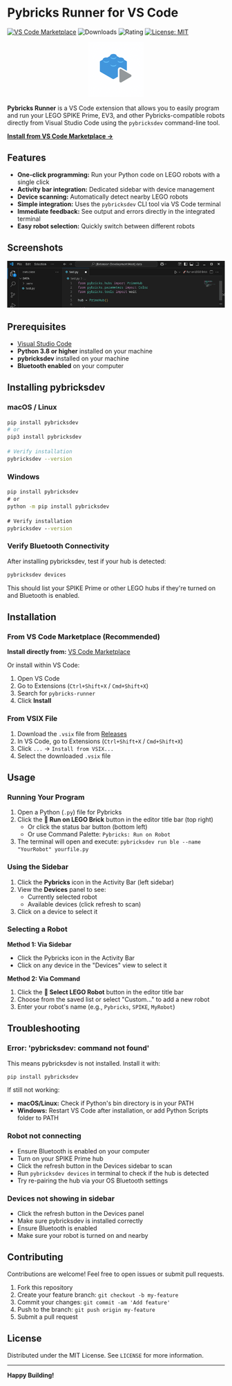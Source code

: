 # Pybricks Runner for VS Code

[![VS Code Marketplace](https://img.shields.io/visual-studio-marketplace/v/AnandSingh.pybricks-runner)](https://marketplace.visualstudio.com/items?itemName=AnandSingh.pybricks-runner)
![Downloads](https://img.shields.io/visual-studio-marketplace/d/AnandSingh.pybricks-runner)
![Rating](https://img.shields.io/visual-studio-marketplace/r/AnandSingh.pybricks-runner)
[![License: MIT](https://img.shields.io/badge/License-MIT-yellow.svg)](https://opensource.org/licenses/MIT)

<p align="center">
  <img src="pybricks-runner-icon.png" alt="Pybricks Runner Logo" width="128"/>
</p>

**Pybricks Runner** is a VS Code extension that allows you to easily program and run your LEGO SPIKE Prime, EV3, and other Pybricks-compatible robots directly from Visual Studio Code using the `pybricksdev` command-line tool.

**[Install from VS Code Marketplace →](https://marketplace.visualstudio.com/items?itemName=AnandSingh.pybricks-runner)**

## Features

- **One-click programming:** Run your Python code on LEGO robots with a single click
- **Activity bar integration:** Dedicated sidebar with device management
- **Device scanning:** Automatically detect nearby LEGO robots
- **Simple integration:** Uses the `pybricksdev` CLI tool via VS Code terminal
- **Immediate feedback:** See output and errors directly in the integrated terminal
- **Easy robot selection:** Quickly switch between different robots

## Screenshots

![screenshot showing the icon on the right activity bar](assets/screenshot.png)

## Prerequisites

- [Visual Studio Code](https://code.visualstudio.com/)
- **Python 3.8 or higher** installed on your machine
- **pybricksdev** installed on your machine
- **Bluetooth enabled** on your computer

## Installing pybricksdev

### macOS / Linux

```bash
pip install pybricksdev
# or
pip3 install pybricksdev

# Verify installation
pybricksdev --version
```

### Windows

```cmd
pip install pybricksdev
# or
python -m pip install pybricksdev

# Verify installation
pybricksdev --version
```

### Verify Bluetooth Connectivity

After installing pybricksdev, test if your hub is detected:

```bash
pybricksdev devices
```

This should list your SPIKE Prime or other LEGO hubs if they're turned on and Bluetooth is enabled.

## Installation

### From VS Code Marketplace (Recommended)

**Install directly from:** [VS Code Marketplace](https://marketplace.visualstudio.com/items?itemName=AnandSingh.pybricks-runner)

Or install within VS Code:

1. Open VS Code
2. Go to Extensions (`Ctrl+Shift+X` / `Cmd+Shift+X`)
3. Search for `pybricks-runner`
4. Click **Install**

### From VSIX File

1. Download the `.vsix` file from [Releases](https://github.com/AnandSingh/pybricks-runner-vscode/releases)
2. In VS Code, go to Extensions (`Ctrl+Shift+X` / `Cmd+Shift+X`)
3. Click `...` → `Install from VSIX...`
4. Select the downloaded `.vsix` file

## Usage

### Running Your Program

1. Open a Python (`.py`) file for Pybricks
2. Click the **🚀 Run on LEGO Brick** button in the editor title bar (top right)
   - Or click the status bar button (bottom left)
   - Or use Command Palette: `Pybricks: Run on Robot`
3. The terminal will open and execute: `pybricksdev run ble --name "YourRobot" yourfile.py`

### Using the Sidebar

1. Click the **Pybricks** icon in the Activity Bar (left sidebar)
2. View the **Devices** panel to see:
   - Currently selected robot
   - Available devices (click refresh to scan)
3. Click on a device to select it

### Selecting a Robot

**Method 1: Via Sidebar**
- Click the Pybricks icon in the Activity Bar
- Click on any device in the "Devices" view to select it

**Method 2: Via Command**
1. Click the **🔧 Select LEGO Robot** button in the editor title bar
2. Choose from the saved list or select "Custom..." to add a new robot
3. Enter your robot's name (e.g., `Pybricks`, `SPIKE`, `MyRobot`)

## Troubleshooting

### Error: 'pybricksdev: command not found'

This means pybricksdev is not installed. Install it with:

```bash
pip install pybricksdev
```

If still not working:
- **macOS/Linux:** Check if Python's bin directory is in your PATH
- **Windows:** Restart VS Code after installation, or add Python Scripts folder to PATH

### Robot not connecting

- Ensure Bluetooth is enabled on your computer
- Turn on your SPIKE Prime hub
- Click the refresh button in the Devices sidebar to scan
- Run `pybricksdev devices` in terminal to check if the hub is detected
- Try re-pairing the hub via your OS Bluetooth settings

### Devices not showing in sidebar

- Click the refresh button in the Devices panel
- Make sure pybricksdev is installed correctly
- Ensure Bluetooth is enabled
- Make sure your robot is turned on and nearby

## Contributing

Contributions are welcome! Feel free to open issues or submit pull requests.

1. Fork this repository
2. Create your feature branch: `git checkout -b my-feature`
3. Commit your changes: `git commit -am 'Add feature'`
4. Push to the branch: `git push origin my-feature`
5. Submit a pull request

## License

Distributed under the MIT License. See `LICENSE` for more information.

---

**Happy Building!**
